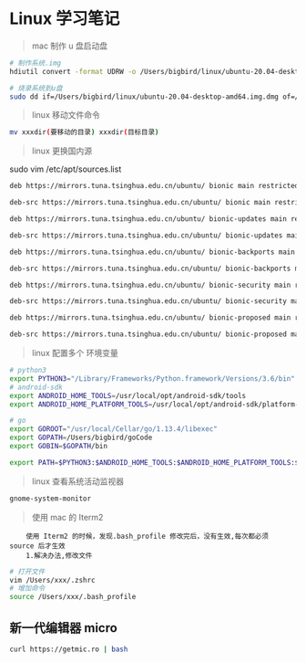# Linux 学习笔记

> mac 制作 u 盘启动盘

```bash
# 制作系统.img
hdiutil convert -format UDRW -o /Users/bigbird/linux/ubuntu-20.04-desktop-amd64.img /Users/bigbird/linux/ubuntu-20.04-desktop-amd64.iso

# 烧录系统到u盘
sudo dd if=/Users/bigbird/linux/ubuntu-20.04-desktop-amd64.img.dmg of=/dev/rdisk3 bs=1m
```

> linux 移动文件命令

```bash
mv xxxdir(要移动的目录) xxxdir(目标目录)
```

> linux 更换国内源

sudo vim /etc/apt/sources.list

```bash
deb https://mirrors.tuna.tsinghua.edu.cn/ubuntu/ bionic main restricted universe multiverse

deb-src https://mirrors.tuna.tsinghua.edu.cn/ubuntu/ bionic main restricted universe multiverse

deb https://mirrors.tuna.tsinghua.edu.cn/ubuntu/ bionic-updates main restricted universe multiverse

deb-src https://mirrors.tuna.tsinghua.edu.cn/ubuntu/ bionic-updates main restricted universe multiverse

deb https://mirrors.tuna.tsinghua.edu.cn/ubuntu/ bionic-backports main restricted universe multiverse

deb-src https://mirrors.tuna.tsinghua.edu.cn/ubuntu/ bionic-backports main restricted universe multiverse

deb https://mirrors.tuna.tsinghua.edu.cn/ubuntu/ bionic-security main restricted universe multiverse

deb-src https://mirrors.tuna.tsinghua.edu.cn/ubuntu/ bionic-security main restricted universe multiverse

deb https://mirrors.tuna.tsinghua.edu.cn/ubuntu/ bionic-proposed main restricted universe multiverse

deb-src https://mirrors.tuna.tsinghua.edu.cn/ubuntu/ bionic-proposed main restricted universe multiversew

```

> linux 配置多个 环境变量

```bash
# python3
export PYTHON3="/Library/Frameworks/Python.framework/Versions/3.6/bin"
# android-sdk
export ANDROID_HOME_TOOLS=/usr/local/opt/android-sdk/tools
export ANDROID_HOME_PLATFORM_TOOLS=/usr/local/opt/android-sdk/platform-tools

# go
export GOROOT="/usr/local/Cellar/go/1.13.4/libexec"
export GOPATH=/Users/bigbird/goCode
export GOBIN=$GOPATH/bin

export PATH=$PYTHON3:$ANDROID_HOME_TOOLS:$ANDROID_HOME_PLATFORM_TOOLS:$GOROOT:$GOPATH:$GOBIN:$PATH

```

> linux 查看系统活动监视器

```bash
gnome-system-monitor
```

> 使用 mac 的 Iterm2

        使用 Iterm2 的时候，发现.bash_profile 修改完后，没有生效,每次都必须 source 后才生效
        1.解决办法,修改文件

```bash
# 打开文件
vim /Users/xxx/.zshrc
# 增加命令
source /Users/xxx/.bash_profile
```

## 新一代编辑器 micro

```bash
curl https://getmic.ro | bash
```
